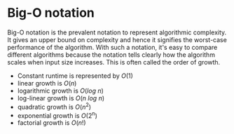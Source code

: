 # Big-O notation

Big-O notation is the prevalent notation to represent algorithmic complexity. It gives an upper bound on complexity and hence it signifies the worst-case performance of the algorithm. With such a notation, it's easy to compare different algorithms because the notation tells clearly how the algorithm scales when input size increases. This is often called the order of growth.

- Constant runtime is represented by _O_(1)
- linear growth is _O_(_n_)
- logarithmic growth is _O_(_log n_)
- log-linear growth is _O_(_n log n_)
- quadratic growth is _O_(_n_<sup>2</sup>)
- exponential growth is _O_(2<sup>n</sup>)
- factorial growth is _O_(_n_!)
